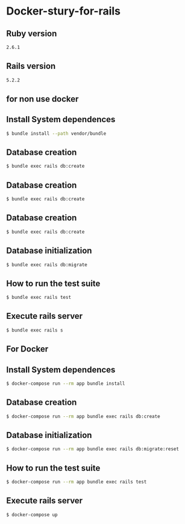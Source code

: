 # Docker-stury-for-rails

## Ruby version
```bash
2.6.1
```

## Rails version
```bash
5.2.2
```

## for non use docker

## Install System dependences
```bash
$ bundle install --path vendor/bundle
```

## Database creation
```bash
$ bundle exec rails db:create
```

## Database creation
```bash
$ bundle exec rails db:create
```

## Database creation
```bash
$ bundle exec rails db:create
```

## Database initialization
```bash
$ bundle exec rails db:migrate
```

## How to run the test suite
```bash
$ bundle exec rails test
```

## Execute rails server
```bash
$ bundle exec rails s
```
## For Docker

## Install System dependences
```bash
$ docker-compose run --rm app bundle install
```

## Database creation
```bash
$ docker-compose run --rm app bundle exec rails db:create
```

## Database initialization
```bash
$ docker-compose run --rm app bundle exec rails db:migrate:reset
```

## How to run the test suite
```bash
$ docker-compose run --rm app bundle exec rails test
```

## Execute rails server
```bash
$ docker-compose up
```
